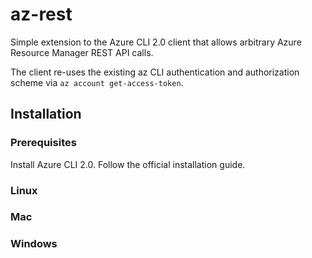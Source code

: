 # az-rest

Simple extension to the Azure CLI 2.0 client that allows arbitrary Azure Resource Manager REST API calls.

The client re-uses the existing az CLI authentication and authorization scheme via `az account get-access-token`.

## Installation

### Prerequisites

Install Azure CLI 2.0. Follow the official installation guide.

### Linux
### Mac
### Windows

